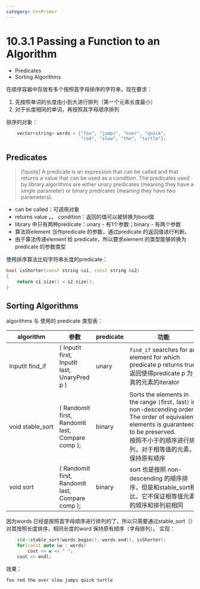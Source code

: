 ```yaml
---
category: C++Primer
---
```

# 10.3.1 Passing a Function to an Algorithm
- Predicates
- Sorting Algorithms

在顺序容器中存放有多个按照首字母排序的字符串，现在要求：
1. 先按照单词的长度由小到大进行排列（第一个元素长度最小）
2. 对于长度相同的单词，再按照其字母顺序排列

排序的对象：
``` cpp
    vector<string> words = {"fox", "jumps", "over", "quick",
                            "red", "slow", "the", "turtle"};
```

## Predicates
>[!quote]
>A predicate is an expression that can be called and that returns a value that can be used as a condition. The predicates used by library algorithms are either unary predicates (meaning they have a single parameter) or binary predicates (meaning they have two parameters).
- can be called：可调用对象
- returns value 。。 condition：返回的值可以被转换为bool值
- library 中只有两种predicate：unary - 有1个参数；binary - 有两个参数
- 算法将element 当作predicate 的参数，通过predicate 的返回值进行判断。
- 由于算法传递element 给 predicate，所以要求element 的类型能够转换为predicate 的参数类型

使用排序算法比较字符串长度的predicate：
``` cpp
bool isShorter(const string &s1, const string &s2)
{
	return s1.size() < s2.size();
}
```

## Sorting Algorithms
algorithms 与 使用的 predicate 类型表：

| algorithm        | 参数                                               | predicate | 功能                                                                                                                                                                           |
| ---------------- | ------------------------------------------------ | --------- | ---------------------------------------------------------------------------------------------------------------------------------------------------------------------------- |
| InputIt find_if  | ( InputIt first, InputIt last, UnaryPred p )     | unary     | `find_if` searches for an element for which predicate p returns true.<br>返回使得predicate p 为真的元素的iterator                                                                      |
| void stable_sort | ( RandomIt first, RandomIt last, Compare comp ); | binary    | Sorts the elements in the range `[`first`,` last`)` in non-descending order. The order of equivalent elements is guaranteed to be preserved.<br>按照不小于的顺序进行排列，对于相等值的元素，保持原有顺序 |
| void sort        | ( RandomIt first, RandomIt last, Compare comp ); | binary    | sort 也是按照 non-descending 的顺序排序，但是和stable_sort相比，它不保证相等值元素的顺序和排列前相同                                                                                                           |

因为words 已经是按照首字母顺序进行排列的了，所以只需要通过stable_sort（）对其按照长度排序，相同长度的word 保持原有顺序（字母排列）。
实现：
``` cpp
    std::stable_sort(words.begin(), words.end(), isShorter);
    for(const auto &w : words)
        cout << w << " ";
    cout << endl;
```

效果：
``` txt title="output"
fox red the over slow jumps quick turtle 
```
